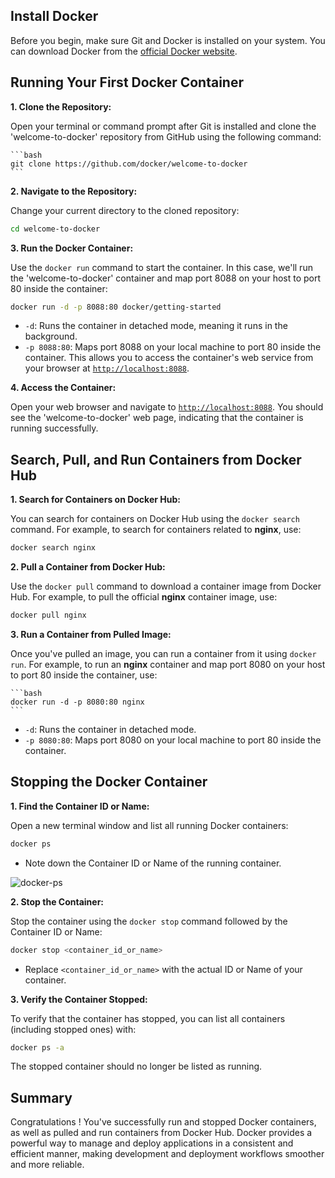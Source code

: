 ## Install Docker

Before you begin, make sure Git and Docker is installed on your system. You can
download Docker from the [official Docker
website](https://www.docker.com/products/docker-desktop/).

## Running Your First Docker Container

**1. Clone the Repository:**

Open your terminal or command prompt after Git is installed and clone the
'welcome-to-docker' repository from GitHub using the following command:

    ```bash
    git clone https://github.com/docker/welcome-to-docker
    ```

**2. Navigate to the Repository:**

Change your current directory to the cloned repository:

```bash
cd welcome-to-docker
```

**3. Run the Docker Container:**

Use the `docker run` command to start the container. In this case, we'll run the
'welcome-to-docker' container and map port 8088 on your host to port 80 inside
the container:

```bash
docker run -d -p 8088:80 docker/getting-started
```

- `-d`: Runs the container in detached mode, meaning it runs in the background.
- `-p 8088:80`: Maps port 8088 on your local machine to port 80 inside the
  container. This allows you to access the container's web service from your
  browser at [`http://localhost:8088`](http://localhost:8088).

**4. Access the Container:**

Open your web browser and navigate to
[`http://localhost:8088`](http://localhost:8088). You should see the
'welcome-to-docker' web page, indicating that the container is running
successfully.

## Search, Pull, and Run Containers from Docker Hub

**1. Search for Containers on Docker Hub:**

You can search for containers on Docker Hub using the `docker search`
command. For example, to search for containers related to **nginx**, use:

```bash
docker search nginx
```

**2. Pull a Container from Docker Hub:**

Use the `docker pull` command to download a container image from Docker Hub. For
example, to pull the official **nginx** container image, use:

```bash
docker pull nginx
```

**3. Run a Container from Pulled Image:**

Once you've pulled an image, you can run a container from it using `docker
run`. For example, to run an **nginx** container and map port 8080 on your host
to port 80 inside the container, use:

    ```bash
    docker run -d -p 8080:80 nginx
    ```

- `-d`: Runs the container in detached mode.
- `-p 8080:80`: Maps port 8080 on your local machine to port 80 inside the
  container.

## Stopping the Docker Container

**1. Find the Container ID or Name:**

Open a new terminal window and list all running Docker containers:

```bash
docker ps
```

- Note down the Container ID or Name of the running container.

![docker-ps](img/docker-ps.png)

**2. Stop the Container:**

Stop the container using the `docker stop` command followed by the Container ID
or Name:

```bash
docker stop <container_id_or_name>
```

- Replace `<container_id_or_name>` with the actual ID or Name of your container.

**3. Verify the Container Stopped:**

To verify that the container has stopped, you can list all containers (including
stopped ones) with:

```bash
docker ps -a
```

The stopped container should no longer be listed as running.

## Summary

Congratulations ! You've successfully run and stopped Docker containers, as well
as pulled and run containers from Docker Hub. Docker provides a powerful way to
manage and deploy applications in a consistent and efficient manner, making
development and deployment workflows smoother and more reliable.
